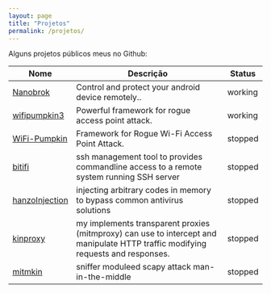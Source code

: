 ```yaml
---
layout: page
title: "Projetos"
permalink: /projetos/
---
```



Alguns projetos públicos meus no Github:


| Nome | Descrição | Status |
|-------|--------|---------|
| [Nanobrok](https://github.com/P0cL4bs/Nanobrok) | Control and protect your android device remotely.. |    working |
| [wifipumpkin3](https://github.com/P0cL4bs/wifipumpkin3) | Powerful framework for rogue access point attack. |    working |
| [WiFi-Pumpkin](https://github.com/P0cL4bs/WiFi-Pumpkin) | Framework for Rogue Wi-Fi Access Point Attack. |    stopped |
| [bitifi](https://github.com/mh4x0f/b1tifi) | ssh management tool to provides commandline access to a remote system running SSH server | stopped |
| [hanzoInjection](https://github.com/P0cL4bs/hanzoInjectio) | injecting arbitrary codes in memory to bypass common antivirus solutions | stopped |
| [kinproxy](https://github.com/mh4x0f/kinproxy) | my implements transparent proxies (mitmproxy) can use to intercept and manipulate HTTP traffic modifying requests and responses. | stopped |
| [mitmkin](https://github.com/mh4x0f/mitmkin) | sniffer moduleed scapy attack man-in-the-middle  | stopped |
